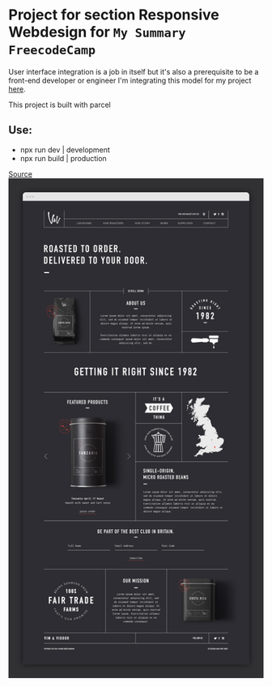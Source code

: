 # Project for section Responsive Webdesign for `My Summary FreecodeCamp`

User interface integration is a job in itself but it's also a prerequisite to be a front-end developer or engineer I'm integrating this model for my project [here](https://my-fcc-summary-sairussdev.netlify.app).

This project is built with parcel

## Use:

- npx run dev | development
- npx run build | production

[Source](https://longstoryshortdesign.co.uk/projects/vim-and-vigour)&nbsp;&nbsp;
![Model Vim & Vigour](https://raw.githubusercontent.com/stephenranaud/project-responsive-webdesign-sairussdev-fcc/main/thumbnail.jpg)&nbsp;&nbsp;
